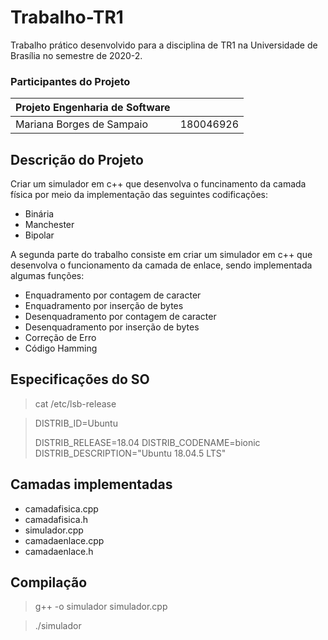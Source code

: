 # Trabalho-TR1

Trabalho prático desenvolvido para a disciplina de TR1 na Universidade de Brasília no semestre de 2020-2.

### Participantes do Projeto 

|Projeto Engenharia de Software|  |
|--|--|
| Mariana Borges de Sampaio|  180046926 |

## Descrição do Projeto

Criar um simulador em c++ que desenvolva o funcinamento da camada física por meio da implementação das seguintes codificações:
- Binária
- Manchester 
- Bipolar

A segunda parte do trabalho consiste em criar um simulador em c++ que desenvolva o funcionamento da camada de enlace, sendo implementada algumas funções:

- Enquadramento por contagem de caracter 
- Enquadramento por inserção de bytes
- Desenquadramento por contagem de caracter
- Desenquadramento por inserção de bytes
- Correção de Erro
- Código Hamming 

## Especificações do SO 

> cat /etc/lsb-release

> DISTRIB_ID=Ubuntu
> 
> DISTRIB_RELEASE=18.04
> DISTRIB_CODENAME=bionic
> DISTRIB_DESCRIPTION="Ubuntu 18.04.5 LTS"


## Camadas implementadas

- camadafisica.cpp
- camadafisica.h
- simulador.cpp
- camadaenlace.cpp
- camadaenlace.h

## Compilação 

> g++ -o simulador simulador.cpp

> ./simulador

